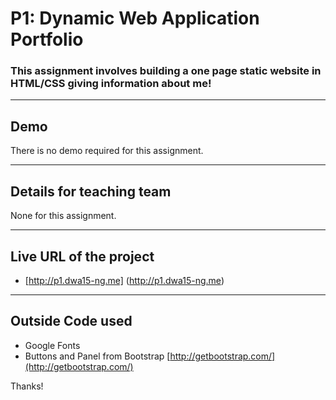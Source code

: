 # P1: Dynamic Web Application Portfolio

### This assignment involves building a one page static website in HTML/CSS giving information about me!

----
## Demo
There is no demo required for this assignment.

----
## Details for teaching team
None for this assignment.

----
## Live URL of the project
* [http://p1.dwa15-ng.me] (http://p1.dwa15-ng.me)

----
## Outside Code used
* Google Fonts
* Buttons and Panel from Bootstrap [http://getbootstrap.com/](http://getbootstrap.com/)

Thanks!
